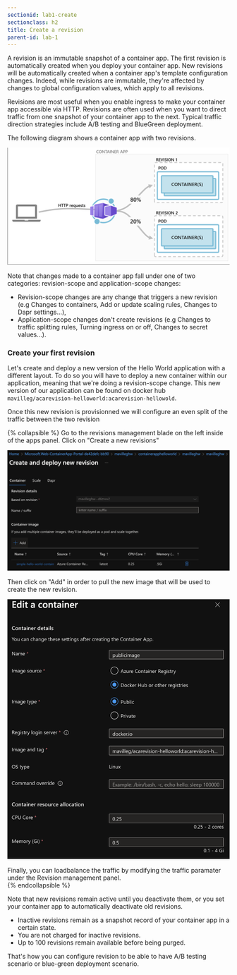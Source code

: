 ```yaml
---
sectionid: lab1-create
sectionclass: h2
title: Create a revision
parent-id: lab-1
---
```





A revision is an immutable snapshot of a container app. The first revision is automatically created when you deploy your container app. New revisions will be automatically created when a container app's template configuration changes. Indeed, while revisions are immutable, they're affected by changes to global configuration values, which apply to all revisions.

Revisions are most useful when you enable ingress to make your container app accessible via HTTP. Revisions are often used when you want to direct traffic from one snapshot of your container app to the next. Typical traffic direction strategies include A/B testing and BlueGreen deployment.

The following diagram shows a container app with two revisions.

![Revision App](/media/lab1/revisionpond.png)

Note that changes made to a container app fall under one of two categories: revision-scope and application-scope changes: 
- Revision-scope changes are any change that triggers a new revision (e.g Changes to containers, Add or update scaling rules, Changes to Dapr settings...), 
- Application-scope changes don't create revisions (e.g Changes to traffic splitting rules, Turning ingress on or off, Changes to secret values...).

### Create your first revision

Let's create and deploy a new version of the Hello World application with a different layout. To do so you will have to deploy a new container within our application, meaning that we're doing a revision-scope change. This new version of our application can be found on docker hub `mavilleg/acarevision-helloworld:acarevision-hellowold`. 

Once this new revision is provisionned we will configure an even split of the traffic between the two revision

{% collapsible %}
Go to the revisions management blade on the left inside of the apps panel. 
Click on "Create a new revisions" 

![Revision soluce](/media/lab1/addrevision.png)

Then click on "Add" in order to pull the new image that will be used to create the new revision. 

![Revision soluce](/media/lab1/addrevision1.png)

Finally, you can loadbalance the traffic by modifying the traffic paramater under the Revision management panel.  
{% endcollapsible %}

Note that new revisions remain active until you deactivate them, or you set your container app to automatically deactivate old revisions.
- Inactive revisions remain as a snapshot record of your container app in a certain state.
- You are not charged for inactive revisions.
- Up to 100 revisions remain available before being purged.

That's how you can configure revision to be able to have A/B testing scenario or blue-green deployment scenario.  


